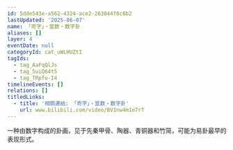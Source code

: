 ```yaml
---
id: 5dde543e-a562-4324-ace2-263044f6c6b2
lastUpdated: '2025-06-07'
name: 「奇字」・筮数・数字卦
aliases: []
layer: 4
eventDate: null
categoryId: cat_uWLHUZtI
tagIds:
  - tag_AaFqQlJs
  - tag_5uiQ64t5
  - tag_TRpfu-I4
timelineEvents: []
relations: []
titledLinks:
  - title: '相關連結: 「奇字」・筮数・数字卦'
    url: www.bilibili.com/video/BV1nw4m1o7rT
---
```

一种由数字构成的卦画，见于先秦甲骨、陶器、青铜器和竹简，可能为易卦最早的表现形式。
